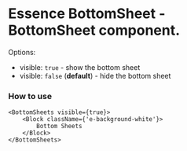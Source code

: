 # Essence BottomSheet - BottomSheet component.

Options:
- visible: `true` - show the bottom sheet
- visible: `false` (**default**) - hide the bottom sheet

### How to use
```
<BottomSheets visible={true}>
	<Block className={'e-background-white'}>
		Bottom Sheets
	</Block>
</BottomSheets>
```